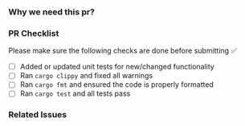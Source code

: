 ### Why we need this pr?
<!-- Briefly describe what this PR does and why it is needed -->


### PR Checklist

Please make sure the following checks are done before submitting ✅

- [ ] Added or updated unit tests for new/changed functionality
- [ ] Ran `cargo clippy` and fixed all warnings
- [ ] Ran `cargo fmt` and ensured the code is properly formatted
- [ ] Ran `cargo test` and all tests pass

### Related Issues
<!-- If you want to close some issue, uncomment and replace #issue_number -->
<!-- closes #123 -->
